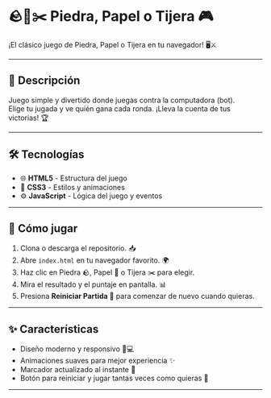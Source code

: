 # 🪨📄✂️ Piedra, Papel o Tijera 🎮

¡El clásico juego de Piedra, Papel o Tijera en tu navegador! 🖥️⚔️

---

## 📝 Descripción

Juego simple y divertido donde juegas contra la computadora (bot).  
Elige tu jugada y ve quién gana cada ronda. ¡Lleva la cuenta de tus victorias! 🏆

---

## 🛠️ Tecnologías

- 🌐 **HTML5** - Estructura del juego  
- 🎨 **CSS3** - Estilos y animaciones  
- ⚙️ **JavaScript** - Lógica del juego y eventos

---

## 🚀 Cómo jugar

1. Clona o descarga el repositorio. 📥  
2. Abre `index.html` en tu navegador favorito. 🌍  
3. Haz clic en Piedra 🪨, Papel 📄 o Tijera ✂️ para elegir.  
4. Mira el resultado y el puntaje en pantalla. 📊  
5. Presiona **Reiniciar Partida 🔄** para comenzar de nuevo cuando quieras.

---

## ✨ Características

- Diseño moderno y responsivo 📱💻  
- Animaciones suaves para mejor experiencia ✨  
- Marcador actualizado al instante 🥇  
- Botón para reiniciar y jugar tantas veces como quieras 🔄

---

